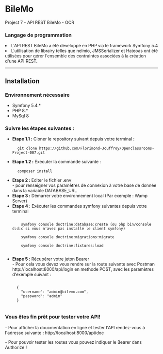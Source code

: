 # BileMo
Project 7 - API REST BileMo - OCR

<h3>Langage de programmation</h3>

<li>L'API REST BileMo a été développé en PHP via le framework Symfony 5.4</li>
<li>L'utilisation de librairy telles que nelmio, JMSSerializer et Hateoas ont été utilisées pour gérer l'ensemble des contraintes associées à la création d'une API REST.

<hr>
<h2>Installation</h2>
<h3>Environnement nécessaire</h3>
<ul>
  <li>Symfony 5.4.*</li>
  <li>PHP 8.*</li>
  <li>MySql 8</li>
</ul>
<h3>Suivre les étapes suivantes :</h3>
<ul>
  <li><b>Etape 1.1 :</b> Cloner le repository suivant depuis votre terminal :</li>
  <pre>
  <code>git clone https://github.com/Florimond-Jouffroy/Openclassrooms-Project-007.git</code></pre>

   <li><b>Etape 1.2 :</b> Executer la commande suivante :</li>
  <pre>
  <code>composer install</code></pre>
  <li><b>Etape 2 :</b> Editer le fichier .env </li>
    - pour renseigner vos paramètres de connexion à votre base de donnée dans la variable DATABASE_URL
  <li><b>Etape 3 :</b> Démarrer votre environnement local (Par exemple : Wamp Server)</li>
  <li><b>Etape 4 :</b> Exécuter les commandes symfony suivantes depuis votre terminal</li>
  <pre><code>
    symfony console doctrine:database:create (ou php bin/console d:d:c si vous n'avez pas installé le client symfony)<br/>
    symfony console doctrine:migrations:migrate<br/>
    symfony console doctrine:fixtures:load
  </code></pre>


  <li><b>Etape 5 :</b> Récupérer votre jeton Bearer</li>
  - Pour cela vous devez vous rendre sur la route suivante avec Postman
  http://localhost:8000/api/login en methode POST, avec les paramètres d'exemple suivant :
  <pre><code>
  {
    "username": "admin@bilemo.com",
    "password": "admin"
  }
  </code></pre>

</pre>
</ul>

<h3>Vous êtes fin prêt pour tester votre API!</h3>
<p>- Pour afficher la doucmentation en ligne et tester l'API rendez-vous à l'adresse suivante : http://localhost:8000/api/doc <em></em></p>
<p>- Pour pouvoir tester les routes vous pouvez indiquer le Bearer dans Authorize !</p>
